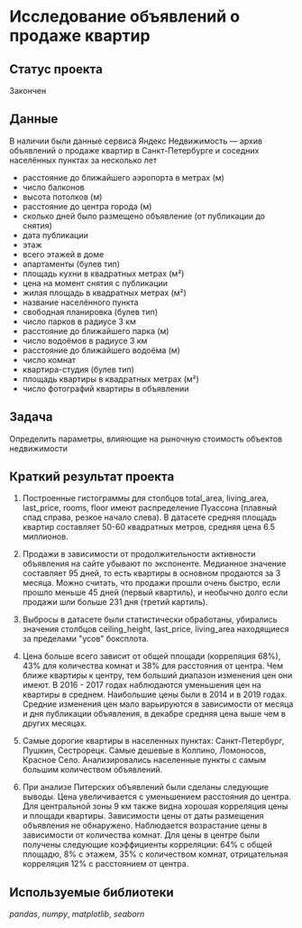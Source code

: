 # Исследование объявлений о продаже квартир

## Статус проекта
Закончен

## Данные

В наличии были данные сервиса Яндекс Недвижимость — архив объявлений о продаже квартир в Санкт-Петербурге и соседних населённых пунктах за несколько лет
- расстояние до ближайшего аэропорта в метрах (м)
- число балконов
- высота потолков (м)
- расстояние до центра города (м)
- сколько дней было размещено объявление (от публикации до снятия)
- дата публикации
- этаж
- всего этажей в доме
- апартаменты (булев тип)
- площадь кухни в квадратных метрах (м²)
- цена на момент снятия с публикации
- жилая площадь в квадратных метрах (м²)
- название населённого пункта
- свободная планировка (булев тип)
- число парков в радиусе 3 км
- расстояние до ближайшего парка (м)
- число водоёмов в радиусе 3 км
- расстояние до ближайшего водоёма (м)
- число комнат
- квартира-студия (булев тип)
- площадь квартиры в квадратных метрах (м²)
- число фотографий квартиры в объявлении

## Задача
Определить параметры, влияющие на рыночную стоимость объектов недвижимости

## Краткий результат проекта
1. Построенные гистограммы для столбцов total_area, living_area, last_price, rooms, floor имеют распределение Пуассона (плавный спад справа, резкое начало слева). В датасете средняя площадь квартир составляет 50-60 квадратных метров, средняя цена 6.5 миллионов.

2. Продажи в зависимости от продолжительности активности объявления на сайте убывают по экспоненте. Медианное значение составляет 95 дней, то есть квартиры в основном продаются за 3 месяца. Можно считать, что продажи прошли очень быстро, если прошло меньше 45 дней (первый квартиль), и необычно долго если продажи шли больше 231 дня (третий картиль).

3. Выбросы в датасете были статистически обработаны, убирались значения столбцов ceiling_height, last_price, living_area находящиеся за пределами "усов" боксплота.

4. Цена больше всего зависит от общей площади (корреляция 68%), 43% для количества комнат и 38% для расстояния от центра. Чем ближе квартиры к центру, тем больший диапазон изменения цен они имеют. В 2016 - 2017 годах наблюдаются уменьшения цен на квартиры в среднем. Наибольшие цены были в 2014 и в 2019 годах. Средние изменения цен мало варьируются в зависимости от месяца и дня публикации объявления, в декабре средняя цена выше чем в других месяцах.

5. Самые дорогие квартиры в населенных пунктах: Санкт-Петербург, Пушкин, Сестрорецк. Самые дешевые в Колпино, Ломоносов, Красное Село. Анализировались населенные пункты с самым большим количеством объявлений.

6. При анализе Питерских объявлений были сделаны следующие выводы. Цена увеличивается с уменьшением расстояния до центра.  Для центральной зоны 9 км также видна хорошая корреляция цены и площади квартиры. Зависимости цены от даты размещения объявления не обнаружено. Наблюдается возрастание цены в зависимости от количества комнат. Для цены в центре были получены следующие коэффициенты корреляции: 64% с общей площадю, 8% с этажем, 35% с количеством комнат, отрицательная корреляция 12% с расстоянием от центра.

## Используемые библиотеки
*pandas*, *numpy*, *matplotlib*, *seaborn*

